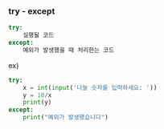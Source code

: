 ### try - except
```python
try:
	실행될 코드
except:
	예외가 발생했을 때 처리한는 코드
```
ex)
```python
try:
	x = int(input('나눌 숫자를 입력하세요: '))
	y = 10/x
	print(y)
except:
	print("예외가 발생했습니다")

```